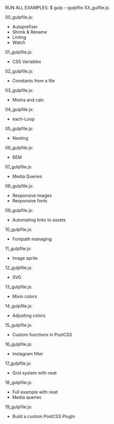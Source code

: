 RUN ALL EXAMPLES:
$ gulp --gulpfile XX_gulfile.js

00_gulpfile.js:
- Autoprefixer
- Shrink & Rename
- Linting
- Watch

01_gulpfile.js:
- CSS Variables

02_gulpfile.js:
- Constants from a file

03_gulpfile.js:
- Mixins and calc

04_gulpfile.js:
- each-Loop

05_gulpfile.js:
- Nesting

06_gulpfile.js:
- BEM

07_gulpfile.js:
- Media Queries

08_gulpfile.js:
- Responsive images
- Responsive fonts

09_gulpfile.js:
- Automating links to assets

10_gulpfile.js:
- Fontpath managing

11_gulpfile.js:
- Image sprite

12_gulpfile.js:
- SVG

13_gulpfile.js:
- Mixin colors

14_gulpfile.js:
- Adjusting colors

15_gulpfile.js:
- Custom functions in PostCSS

16_gulpfile.js:
- Instagram filter

17_gulpfile.js:
- Grid system with neat

18_gulpfile.js:
- Full example with neat
- Media queries

19_gulpfile.js:
- Build a custom PostCSS PlugIn
